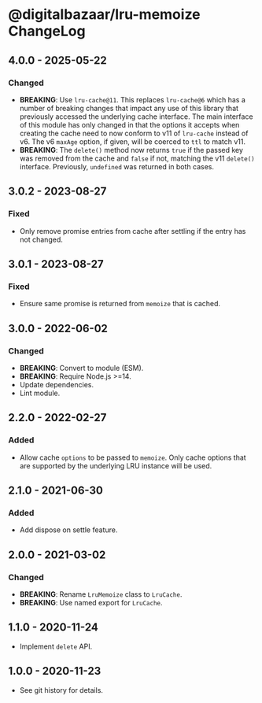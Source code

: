 # @digitalbazaar/lru-memoize ChangeLog

## 4.0.0 - 2025-05-22

### Changed
- **BREAKING**: Use `lru-cache@11`. This replaces `lru-cache@6` which has a
  number of breaking changes that impact any use of this library that
  previously accessed the underlying cache interface. The main interface
  of this module has only changed in that the options it accepts when
  creating the cache need to now conform to v11 of `lru-cache` instead of
  v6. The v6 `maxAge` option, if given, will be coerced to `ttl` to match
  v11.
- **BREAKING**: The `delete()` method now returns `true` if the passed key was
  removed from the cache and `false` if not, matching the v11 `delete()`
  interface. Previously, `undefined` was returned in both cases.

## 3.0.2 - 2023-08-27

### Fixed
- Only remove promise entries from cache after settling if the entry has not
  changed.

## 3.0.1 - 2023-08-27

### Fixed
- Ensure same promise is returned from `memoize` that is cached.

## 3.0.0 - 2022-06-02

### Changed
- **BREAKING**: Convert to module (ESM).
- **BREAKING**: Require Node.js >=14.
- Update dependencies.
- Lint module.

## 2.2.0 - 2022-02-27

### Added
- Allow cache `options` to be passed to `memoize`. Only cache options
  that are supported by the underlying LRU instance will be used.

## 2.1.0 - 2021-06-30

### Added
- Add dispose on settle feature.

## 2.0.0 - 2021-03-02

### Changed
- **BREAKING**: Rename `LruMemoize` class to `LruCache`.
- **BREAKING**: Use named export for `LruCache`.

## 1.1.0 - 2020-11-24

- Implement `delete` API.

## 1.0.0 - 2020-11-23

- See git history for details.
